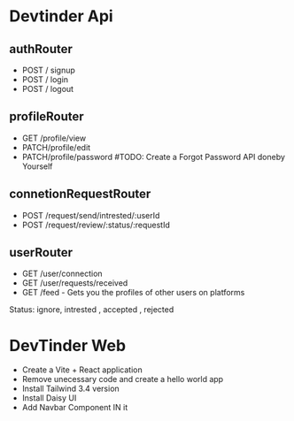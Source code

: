 # Devtinder Api

## authRouter
- POST / signup
- POST / login
- POST / logout

## profileRouter
- GET /profile/view
- PATCH/profile/edit
- PATCH/profile/password #TODO: Create a Forgot Password API doneby Yourself

## connetionRequestRouter
- POST /request/send/intrested/:userId
- POST /request/review/:status/:requestId

## userRouter
- GET /user/connection 
- GET /user/requests/received
- GET /feed - Gets you the profiles of other users on platforms

Status: ignore, intrested , accepted , rejected

# DevTinder Web

- Create  a Vite + React application
- Remove unecessary code and create a hello world app
- Install Tailwind 3.4 version 
- Install Daisy UI
- Add Navbar Component IN it